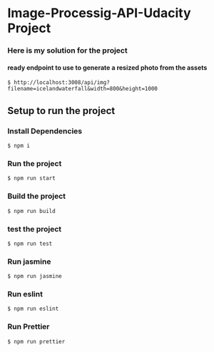 # Image-Processig-API-Udacity Project

### Here is my solution for the project


#### ready endpoint to use to generate a resized photo from the assets 
    $ http://localhost:3008/api/img?filename=icelandwaterfall&width=800&height=1000


## Setup to run the project

### Install Dependencies

    $ npm i 

### Run the project

    $ npm run start 

### Build the project

    $ npm run build

### test the project

    $ npm run test
### Run jasmine

    $ npm run jasmine

### Run eslint

    $ npm run eslint

### Run Prettier

    $ npm run prettier
